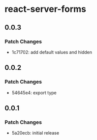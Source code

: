 # react-server-forms

## 0.0.3

### Patch Changes

- 1c71702: add default values and hidden

## 0.0.2

### Patch Changes

- 54645e4: export type

## 0.0.1

### Patch Changes

- 5a20ecb: initial release
